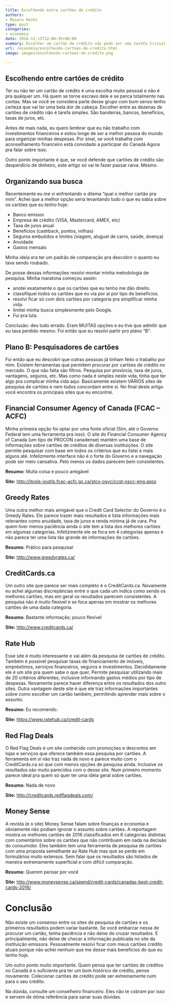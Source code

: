 ```yaml
---
title: Escolhendo entre cartões de crédito
authors:
- Masaru Hoshi
type: post
categories:
- economia
date: 2016-12-13T12:00:35+00:00
summary: Escolher um cartão de crédito não pode ser uma tarefa trivial e deixada ao acaso. Descubra como escolher um cartão adequado para as suas necessidades.
url: /economia/escolhendo-cartoes-de-credito.html
image: images/escolhendo-cartoes-de-credito.png

---
```

## Escolhendo entre cartões de crédito

Ter ou não ter um cartão de crédito é uma escolha muito pessoal e não é pra qualquer um. Há quem se torne escravo dele&nbsp;e se perca totalmente nas contas. Mas se você se considera parte desse grupo com bom senso tenho certeza que vai ter uma bela dor de cabeça. Escolher entre as dezenas de cartões de crédito não é tarefa simples. São bandeiras, bancos, benefícios, taxas de juros, etc.

Antes de mais nada, eu quero lembrar que eu não trabalho com investimentos financeiros e estou longe de ser a melhor pessoa do mundo para organizar minhas despesas. Por sinal, se você trabalha com aconselhamento financeiro está convidado a participar do Canadá Agora pra falar sobre isso.

Outro ponto importante é que, se você defende que cartões de crédito são desperdício de dinheiro, este artigo só vai te fazer passar raiva. Mesmo.

## Organizando sua busca

Recentemente eu me vi enfrentando o dilema &#8220;qual o melhor cartão pra mim&#8221;. Achei que a melhor opção seria levantando tudo o que eu sabia sobre os cartões que eu tenho hoje:

  * Banco emissor
  * Empresa de crédito (VISA, Mastercard, AMEX, etc)
  * Taxa de juros anual
  * Benefícios (cashback, pontos, milhas)
  * Seguros embutidos e limites (viagem, aluguel de carro, saúde, doença)
  * Anuidade
  * Gastos mensais

Minha ideia era ter um padrão de comparação pra descobrir o quanto eu tava sendo roubado.

De posse dessas informações resolvi montar minha metodologia de pesquisa. Minha maratona começou assim:

  * anotei exatamente o que os cartões que eu tenho me dão direito.
  * classifiquei todos os cartões que eu via por aí por tipo de benefícios.
  * resolvi ficar só com dois cartões por categoria pra simplificar minha vida.
  * limitei minha busca simplesmente pelo Google.
  * Fui pra luta.

Conclusão: deu tudo errado. Eram MUITAS opções e eu tive que admitir que eu tava perdido mesmo. Foi então que eu resolvi partir pro plano &#8220;B&#8221;.

## Plano B: Pesquisadores de cartões

Foi então que eu descobri que outras pessoas já tinham feito o trabalho por mim. Existem ferramentas que permitem procurar por cartões de crédito no mercado. O que não falta são filtros. Pesquisa por província, taxa de juros, vantagens, seguros, etc. Mas como nada é simples neste vida, tinha que ter algo pra complicar minha vida aqui. Basicamente existem VÁRIOS sites de pesquisa de cartões e nem todos concordam entre si. No final deste artigo você encontra os principais sites que eu encontrei.

## Financial Consumer Agency of Canada (FCAC &#8211; ACFC)

Minha primeira opção foi optar por uma fonte oficial (Sim, até o Governo Federal tem uma ferramenta pra isso). O site do Financial Consumer Agency of Canada (um tipo de PROCON canadense) mantém uma base de informações sobre cartões de créditos de diversas instituições. O site permite pesquisar com base em todos os critérios que eu listei e mais alguns até. Infelizmente interface não é o forte do Governo e a navegação pode ser meio cansativa. Pelo menos&nbsp;os dados parecem bem consistentes.

**Resumo:**&nbsp;Muita coisa e pouco amigável

**Site:**&nbsp;<a href="http://itools-ioutils.fcac-acfc.gc.ca/stcv-osvc/ccst-oscc-eng.aspx" target="_blank">http://itools-ioutils.fcac-acfc.gc.ca/stcv-osvc/ccst-oscc-eng.aspx</a>

## Greedy Rates

Uma outra melhor mais amigável que o Credit Card Selector do Governo é o Greedy Rates. Ele parece trazer mais resultados e lista informações mais relevantes como anuidade, taxa de juros e renda mínima já de cara. Pra quem tiver menos paciência ainda o site tem a lista dos melhores cartões em algumas categorias. Infelizmente ele se foca em 4 categorias apenas e não parece ter uma lista tão grande de informações de cartões.

**Resumo:**&nbsp;Prático para pesquisar

**Site:**&nbsp;<a href="http://www.greedyrates.ca/" target="_blank">http://www.greedyrates.ca/</a>

## CreditCards.ca

Um outro site que parece ser mais completo é o CreditCards.ca. Novamente eu achei algumas discrepâncias entre o que cada um indica como sendo os melhores cartões, mas em geral os resultados parecem consistentes. A pesquisa não é muito flexível e se foca apenas em mostrar os melhores cartões de uma dada categoria.

**Resumo:**&nbsp;Bastante informação; pouco flexível

**Site:**&nbsp;<a href="http://www.creditcards.ca/" target="_blank">http://www.creditcards.ca/</a>

## Rate Hub

Esse site é muito interessante e vai além da pesquisa de cartões de crédito. Também é possível pesquisar taxas de financiamento de imóveis, empréstimos, serviços financeiros, seguros e investimentos. Decididamente ele é um site pra quem sabe o que quer. Permite pesquisar utilizando mais de 20 critérios diferentes, inclusive informando gastos médios por tipo de despesas. Novamente parece haver diferença entre os resultados dos outro sites. Outra vantagem deste site é que ele traz informações importantes sobre como escolher um cartão também, permitindo aprender mais sobre o assunto.

**Resumo:** Eu recomendo.

**Site:**&nbsp;<a href="https://www.ratehub.ca/credit-cards" target="_blank">https://www.ratehub.ca/credit-cards</a>

## Red Flag Deals

O Red Flag Deals é um site conhecido com promoções e descontos em lojas e serviços que oferece também essa pesquisa por cartões. A ferramenta em si não traz nada de novo e parece muito com o CreditCards.ca só que com menos opções de pesquisa ainda. Inclusive os resultados são muito parecidos com o desse site. Num primeiro momento parece ideal pra quem só quer ter uma idéia geral sobre cartões.

**Resumo:**&nbsp;Nada de novo

**Site:** <a href="http://creditcards.redflagdeals.com/" target="_blank">http://creditcards.redflagdeals.com/</a>

## Money Sense

A revista (e o site) Money Sense falam sobre finanças e economia e obviamente não podiam ignorar o assunto sobre cartões. A reportagem mostra os melhores cartões de 2016 classificados em 6 categorias distintas com comentários sobre os cartões que não contribuem em nada na decisão do consumidor. Eles também tem uma ferramenta de pesquisa de cartões com uma proposta semelhante ao Rate Hub mas que se perde em formulários muito extensos. Sem falar que os resultados são listados de maneira extremamente superficial e com difícil comparação.

**Resumo:** Querem pensar por você

**Site:** <a href="http://www.moneysense.ca/spend/credit-cards/canadas-best-credit-cards-2016/" target="_blank">http://www.moneysense.ca/spend/credit-cards/canadas-best-credit-cards-2016/</a>

# Conclusão

Não existe um consenso entre os sites de pesquisa de cartões e os primeiros resultados podem variar bastante. Se você embarcar nessa de procurar um cartão, tenha paciência e não deixe de cruzar resultados. E principalmente, não deixe de checar a informação publicada no site da instituição emissora.
Pessoalmente resolvi ficar com meus cartões crédito atuais porque não achei nenhum que me desse mais benefícios do que eu tenho hoje.

Um outro ponto muito importante. Quem pensa que ter cartões de créditos no Canadá é o suficiente pra ter um bom histórico de crédito, pense novamente. Colecionar cartões de crédito pode ser extremamente ruim para o seu crédito.

Na dúvida, consulte um conselheiro financeiro. Eles não te cobram por isso e servem de ótima referência para sanar suas dúvidas.